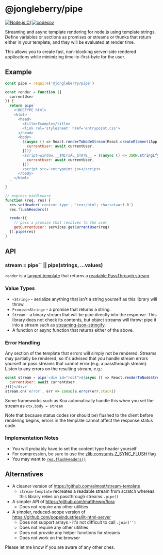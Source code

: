 # @jongleberry/pipe

[![Node.js CI](https://github.com/jonathanong/pipe/workflows/Node.js%20CI/badge.svg?branch=master&event=push)](https://github.com/jonathanong/pipe/actions?query=workflow%3A%22Node.js+CI%22+event%3Apush+branch%3Amaster)
[![codecov](https://codecov.io/gh/jonathanong/pipe/branch/master/graph/badge.svg)](https://codecov.io/gh/jonathanong/pipe)

Streaming and async template rendering for node.js using template strings.
Define variables or sections as promises or streams or thunks that return either in your template,
and they will be evaluated at render time.

This allows you to create fast, non-blocking server-side rendered applications while minimizing time-to-first-byte for the user.

## Example

```js
const pipe = require('@jongleberry/pipe')

const render = function ({
  currentUser
}) {
  return pipe`
    <!DOCTYPE html>
    <html>
      <head>
        <title>Example</title>
        <link rel='stylesheet' href='entrypoint.css'>
      </head>
      <body>
        ${async () => React.renderToNodeStream(React.createElement(App, {
          currentUser: await currentUser,
        }))}
        <script>window.__INITIAL_STATE__ = ${async () => JSON.stringify({
          currentUser: await currentUser,
        })}
        <script src='entrypoint.js></script>
      </body>
    </html>
  `
}

// express middleware
function (req, res) {
  res.setHeader('content-type', 'text/html; charset=utf-8')
  res.flushHeaders()

  render({
    // pass a promise that resolves to the user
    getCurrentUser: services.getCurrentUser(req)
  }).pipe(res)
}
```

## API

### stream = pipe`` || pipe(strings, ...values)

`render` is a [tagged template](https://developer.mozilla.org/en-US/docs/Web/JavaScript/Reference/Template_literals#Tagged_templates) that returns a [readable PassThrough stream](https://nodejs.org/api/stream.html#stream_class_stream_passthrough).

### Value Types

- `<String>` - serialize anything that isn't a string yourself as this library will throw.
- `Promise<String>` - a promise that returns a string.
- `Stream` - a binary stream that will be pipe directly into the response. This library does not check its contents, but object streams will throw: pipe it into a stream such as [streaming-json-stringify](https://www.npmjs.com/package/streaming-json-stringify).
- A function or async function that returns either of the above.

### Error Handling

Any section of the template that errors will simply not be rendered.
Streams may partially be rendered, so it's advised that you handle stream errors yourself or pass streams that cannot error (e.g. a passthrough stream).
Listen to any errors on the resulting stream, e.g.:

```js
const stream = pipe`<div id="root">${async () => React.renderToNodeStream(React.createElement(App, { 
  currentUser: await currentUser 
}))}</div>`
stream.on('error', err => console.error(err.stack))
```

Some frameworks such as Koa automatically handle this when you set the stream as `ctx.body = stream`

Note that because status codes (or should be) flushed to the client before rendering begins, errors in the template cannot affect the response status code.

### Implementation Notes

- You will probably have to set the content type header yourself
- For compression, be sure to use the [zlib.constants.Z_SYNC_FLUSH](https://nodejs.org/api/zlib.html#zlib_zlib_constants) flag
- You may want to [`res.flushHeaders()`](https://nodejs.org/api/http.html#http_request_flushheaders)

## Alternatives

- A cleaner version of https://github.com/almost/stream-template
  - `stream-template` recreates a readable stream from scratch whereas this library relies on passthrough streams `.pipe()`
- A simpler API of https://github.com/matthewp/flora 
  - Does not require any other utilities
- A simpler, reduced-scope version of https://github.com/popeindustries/lit-html-server
  - Does not support arrays - it's not difficult to call `.join('')`
  - Does not require any other utilities
  - Does not provide any helper functions for streams
  - Does not work on the browser

Please let me know if you are aware of any other ones.
